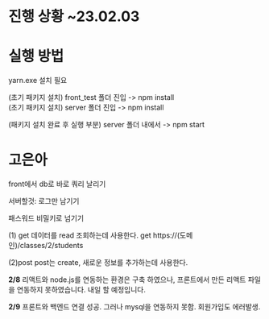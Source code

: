 <h1>진행 상황 ~23.02.03</h1>

# 실행 방법

yarn.exe 설치 필요 

(초기 패키지 설치)
front_test 폴더 진입 -> npm install
<br>
(초기 패키지 설치)
server 폴더 진입 -> npm install


(패키지 설치 완료 후 실행 부분)
server 폴더 내에서 -> npm start


# 고은아

front에서 db로 바로 쿼리 날리기

서버할것: 로그만 남기기 

패스워드 비밀키로 넘기기

(1) get
데이터를 read 조회하는데 사용한다.
get https://(도메인)/classes/2/students  

(2)post
post는 create, 새로운 정보를 추가하는데 사용한다.

**2/8**
리액트와 node.js를 연동하는 환경은 구축 하였으나, 프론트에서 만든 리액트 파일을 연동하지 못하였습니다. 내일 할 예정입니다.

**2/9**
프론트와 백엔드 연결 성공. 그러나 mysql을 연동하지 못함. 회원가입도 에러발생.
